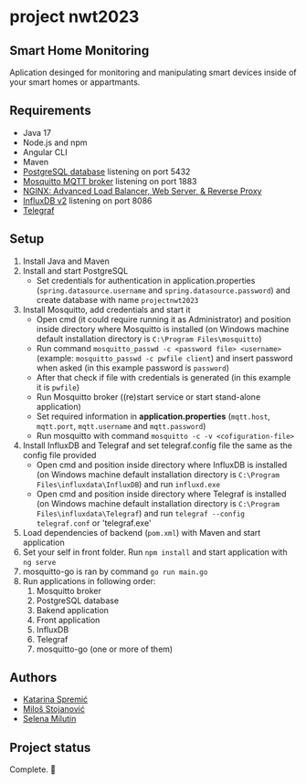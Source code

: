 # project nwt2023



## Smart Home Monitoring
Aplication desinged for monitoring and manipulating smart devices inside of your smart homes or appartmants.


## Requirements
* Java 17
* Node.js and npm
* Angular CLI
* Maven
* [PostgreSQL database](https://www.postgresql.org/) listening on port 5432
* [Mosquitto MQTT broker](https://mosquitto.org/) listening on port 1883
* [NGINX: Advanced Load Balancer, Web Server, & Reverse Proxy](https://nginx.org/en/docs/windows.html)
* [InfluxDB v2](https://www.influxdata.com/downloads/) listening on port 8086
* [Telegraf](https://www.influxdata.com/downloads/) 


## Setup

1. Install Java and Maven
2. Install and start PostgreSQL
   - Set credentials for authentication in application.properties (`spring.datasource.username` and `spring.datasource.password`) and create database with name `projectnwt2023`
3. Install Mosquitto, add credentials and start it
   - Open cmd (it could require running it as Administrator) and position inside directory where Mosquitto is installed (on Windows machine default installation directory is `C:\Program Files\mosquitto`) 
   - Run command `mosquitto_passwd -c <password file> <username>` (example: `mosquitto_passwd -c pwfile client`) and insert password when asked (in this example password is `password`)
   - After that check if file with credentials is generated (in this example it is `pwfile`)
   - Run Mosquitto broker ((re)start service or start stand-alone application)
   - Set required information in **application.properties** (`mqtt.host`, `mqtt.port`, `mqtt.username` and `mqtt.password`)
   - Run mosquitto with command `mosquitto -c -v <cofiguration-file>`
4. Install InfluxDB and Telegraf and set telegraf.config file the same as the config file provided
   - Open cmd and position inside directory where InfluxDB is installed (on Windows machine default installation directory is `C:\Program Files\influxdata\InfluxDB`) and run `influxd.exe`
   - Open cmd and position inside directory where Telegraf is installed (on Windows machine default installation directory is `C:\Program Files\influxdata\Telegraf`) and run `telegraf --config telegraf.conf` or 'telegraf.exe'
5. Load dependencies of backend (`pom.xml`) with Maven and start application
6. Set your self in front folder. Run `npm install` and start application with `ng serve`
7. mosquitto-go is ran by command `go run main.go`
8. Run applications in following order:
   1) Mosquitto broker
   2) PostgreSQL database
   3) Bakend application
   4) Front application
   5) InfluxDB
   6) Telegraf
   7) mosquitto-go (one or more of them)


## Authors
* [Katarina Spremić]()
* [Miloš Stojanović]()
* [Selena Milutin]()


## Project status
Complete. 🎉
